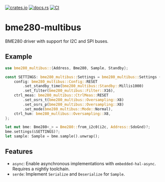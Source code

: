 [![crates.io](https://img.shields.io/crates/v/bme280-multibus.svg)](https://crates.io/crates/bme280-multibus)
[![docs.rs](https://docs.rs/bme280-multibus/badge.svg)](https://docs.rs/bme280-multibus/)
[![CI](https://github.com/newAM/bme280-multibus/workflows/CI/badge.svg)](https://github.com/newAM/bme280-multibus/actions)

# bme280-multibus

BME280 driver with support for I2C and SPI buses.

## Example

```rust
use bme280_multibus::{Address, Bme280, Sample, Standby};

const SETTINGS: bme280_multibus::Settings = bme280_multibus::Settings {
    config: bme280_multibus::Config::RESET
        .set_standby_time(bme280_multibus::Standby::Millis1000)
        .set_filter(bme280_multibus::Filter::X16),
    ctrl_meas: bme280_multibus::CtrlMeas::RESET
        .set_osrs_t(bme280_multibus::Oversampling::X8)
        .set_osrs_p(bme280_multibus::Oversampling::X8)
        .set_mode(bme280_multibus::Mode::Normal),
    ctrl_hum: bme280_multibus::Oversampling::X8,
};

let mut bme: Bme280<_> = Bme280::from_i2c0(i2c, Address::SdoGnd)?;
bme.settings(&SETTINGS)?;
let sample: Sample = bme.sample().unwrap();
```

## Features

* `async`: Enable asynchronous implementations with `embedded-hal-async`.
  Requires a nightly toolchain.
* `serde`: Implement `Serialize` and `Deserialize` for `Sample`.
